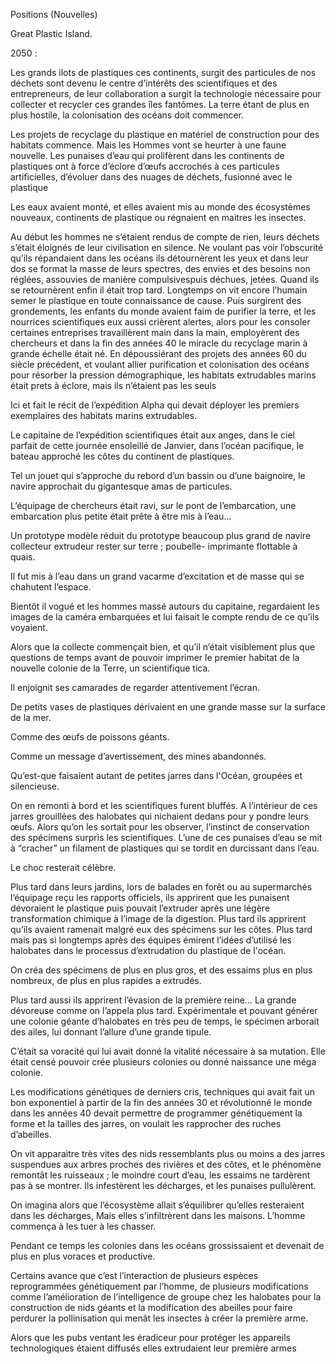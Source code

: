 Positions (Nouvelles) 

Great Plastic Island. 

2050 : 

Les grands ilots de plastiques ces continents, surgit des particules de nos déchets sont devenu le centre d’intérêts des scientifiques et des entrepreneurs, de leur collaboration a surgit la technologie nécessaire pour collecter et recycler ces grandes îles fantômes. La terre étant de plus en plus hostile, la colonisation des océans doit commencer. 

Les projets de recyclage du plastique en matériel de construction pour des habitats commence. Mais les Hommes vont se heurter à une faune nouvelle. Les punaises d’eau qui prolifèrent dans les continents de plastiques ont à force d’éclore d’œufs accrochés à ces particules artificielles, d’évoluer dans des nuages de déchets, fusionné avec le plastique 

Les eaux avaient monté, et elles avaient mis au monde des écosystèmes nouveaux, continents de plastique ou régnaient en maitres les insectes. 

Au début les hommes ne s’étaient rendus de compte de rien, leurs déchets s’était éloignés de leur civilisation en silence. Ne voulant pas voir l’obscurité qu’ils répandaient dans les océans ils détournèrent les yeux et dans leur dos se format la masse de leurs spectres, des envies et des besoins non réglées, assouvies de manière compulsivespuis déchues, jetées. Quand ils se retournèrent enfin il était trop tard. Longtemps on vit encore l’humain semer le plastique en toute connaissance de cause. Puis surgirent des grondements, les enfants du monde avaient faim de purifier la terre, et les nourrices scientifiques eux aussi crièrent alertes, alors pour les consoler certaines entreprises travaillèrent main dans la main, employèrent des chercheurs et dans la fin des années 40 le miracle du recyclage marin à grande échelle était né. En dépoussiérant des projets des années 60 du siècle précédent, et voulant allier purification et colonisation des océans pour résorber la pression démographique, les habitats extrudables marins était prets à éclore, mais ils n’étaient pas les seuls 

Ici et fait le récit de l’expédition Alpha qui devait déployer les premiers exemplaires des habitats marins extrudables. 

Le capitaine de l’expédition scientifiques était aux anges, dans le ciel parfait de cette journée ensoleillé de Janvier, dans l’océan pacifique, le bateau approché les côtes du continent de plastiques. 

Tel un jouet qui s’approche du rebord d’un bassin ou d’une baignoire, le navire approchait du gigantesque amas de particules. 

L’équipage de chercheurs était ravi, sur le pont de l’embarcation, une embarcation plus petite était prête à être mis à l’eau... 

Un prototype modèle réduit du prototype beaucoup plus grand de navire collecteur extrudeur rester sur terre ; poubelle- imprimante flottable à quais. 

Il fut mis à l’eau dans un grand vacarme d’excitation et de masse qui se chahutent l’espace. 

Bientôt il vogué et les hommes massé autours du capitaine, regardaient les images de la caméra embarquées et lui faisait le compte rendu de ce qu’ils voyaient. 

Alors que la collecte commençait bien, et qu’il n’était visiblement plus que questions de temps avant de pouvoir imprimer le premier habitat de la nouvelle colonie de la Terre, un scientifique tica.  

Il enjoignit ses camarades de regarder attentivement l’écran. 

De petits vases de plastiques dérivaient en une grande masse sur la surface de la mer. 

Comme des œufs de poissons géants. 

Comme un message d’avertissement, des mines abandonnés. 

Qu’est-que faisaient autant de petites jarres dans l'Océan, groupées et silencieuse. 

On en remonti à bord et les scientifiques furent bluffés. A l’intérieur de ces jarres grouillées des halobates qui nichaient dedans pour y pondre leurs œufs. Alors qu’on les sortait pour les observer, l’instinct de conservation des spécimens surpris les scientifiques. L’une de ces punaises d’eau se mit à “cracher” un filament de plastiques qui se tordit en durcissant dans l’eau. 

Le choc resterait célèbre. 

Plus tard dans leurs jardins, lors de balades en forêt ou au supermarchés l’équipage reçu les rapports officiels, ils apprirent que les punaisent dévoraient le plastique puis pouvait l’extruder après une légère transformation chimique à l’image de la digestion. Plus tard ils apprirent qu’ils avaient ramenait malgré eux des spécimens sur les côtes. Plus tard mais pas si longtemps après des équipes émirent l’idées d’utilisé les halobates dans le processus d’extrudation du plastique de l'océan. 

On créa des spécimens de plus en plus gros, et des essaims plus en plus nombreux, de plus en plus rapides a extrudés. 

Plus tard aussi ils apprirent l’évasion de la première reine... La grande dévoreuse comme on l’appela plus tard. Expérimentale et pouvant générer une colonie géante d’halobates en très peu de temps, le spécimen arborait des ailes, lui donnant l’allure d’une grande tipule. 

C’était sa voracité qui lui avait donné la vitalité nécessaire à sa mutation. Elle était censé pouvoir crée plusieurs colonies ou donné naissance une méga colonie. 

Les modifications génétiques de derniers cris, techniques qui avait fait un bon exponentiel à partir de la fin des années 30 et révolutionné le monde dans les années 40 devait permettre de programmer génétiquement la forme et la tailles des jarres, on voulait les rapprocher des ruches d’abeilles. 

On vit apparaitre très vites des nids ressemblants plus ou moins a des jarres suspendues aux arbres proches des rivières et des côtes, et le phénomène remontât les ruisseaux ; le moindre court d’eau, les essaims ne tardèrent pas à se montrer. Ils infestèrent les décharges, et les punaises pullulèrent. 

On imagina alors que l’écosystème allait s’équilibrer qu’elles resteraient dans les décharges, Mais elles s’infiltrèrent dans les maisons. L’homme commença à les tuer à les chasser. 

Pendant ce temps les colonies dans les océans grossissaient et devenait de plus en plus voraces et productive. 

Certains avance que c’est l’interaction de plusieurs espèces reprogrammées génétiquement par l’homme, de plusieurs modifications comme l’amélioration de l’intelligence de groupe chez les halobates pour la construction de nids géants et la modification des abeilles pour faire perdurer la pollinisation qui menât les insectes à créer la première arme. 

Alors que les pubs ventant les éradiceur pour protéger les appareils technologiques étaient diffusés elles extrudaient leur première armes